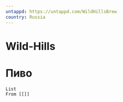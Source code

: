 ```yaml
---
untappd: https://untappd.com/WildHillsBrew
country: Russia
---
```

# Wild-Hills

# Пиво

```dataview
List 
From [[]]

```
